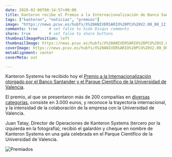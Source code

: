 ```yaml
---
date: 2020-02-06T00:14:57+00:00
title: Kanteron recibe el Premio a la Internacionalización de Banco Santander y PCUV
tags: ["kanteron", "noticias", "premios"]
image: "https://news.pcuv.es/hubfs/X%20ANIVERSARIO%20PCU%20V2.00_00_12_00.Imagen%20fija001.jpg"
comments: true     # set false to hide Disqus comments  
share: true        # set false to share buttons
thumbnailImagePosition: left
thumbnailImage: https://news.pcuv.es/hubfs/X%20ANIVERSARIO%20PCU%20V2.00_00_12_00.Imagen%20fija001.jpg
coverImage: https://news.pcuv.es/hubfs/X%20ANIVERSARIO%20PCU%20V2.00_00_12_00.Imagen%20fija001.jpg
metaAlignment: center
coverMeta: out

---
```


Kanteron Systems ha recibido hoy el [Premio a la Internacionalización otorgado por el Banco Santander y el Parque Científico de la Universidad de Valencia](https://news.pcuv.es/home-pcuv-empresas-pcuv-la-fundaci%C3%B3-parc-cient%C3%ADfic-universitat-de-val%C3%A8ncia-y-banco-santander-premian-a-10-empresas-innovadoras-con-una-firme-apuesta-por-la-id).

<!--more-->

El premio, al que se presentaron más de 200 compañías en [diversas categorías](https://news.pcuv.es/empresas-pcuv-fpcuv-y-banco-santander-convocan-los-premios-x-aniversario-para-reconocer-la-trayectoria-de-empresas-instaladas-parc-cientific-universitat-valencia), consiste en 3.000 euros, y reconoce la trayectoria internacional, y la intensidad de la colaboración de la empresa con la Universidad de Valencia.

Juan Tatay, Director de Operaciones de Kanteron Systems (tercero por la izquierda en la fotografía), recibió el galardón y cheque en nombre de Kanteron Systems en una gala celebrada en el Parque Científico de la Universidad de Valencia.

![Premiados](https://news.pcuv.es/hubfs/PREMIADOS%20X%20ANIVERSARIO_WEB.jpg)
